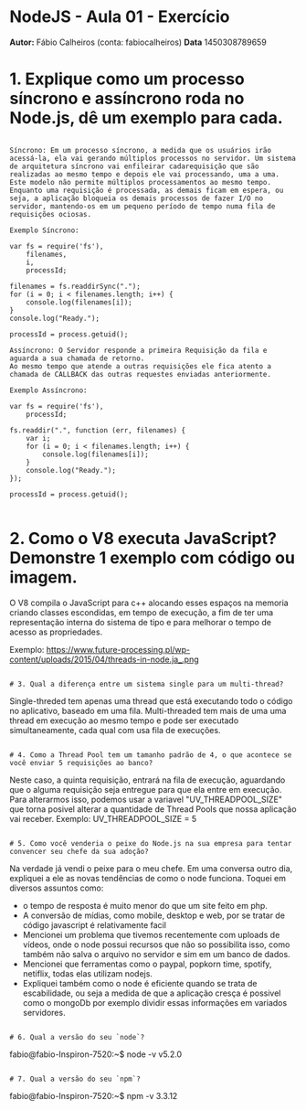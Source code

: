 # NodeJS - Aula 01 - Exercício
**Autor:** Fábio Calheiros (conta: fabiocalheiros)
**Data** 1450308789659

# 1. Explique como um processo síncrono e assíncrono roda no Node.js, dê um exemplo para cada.

```

Síncrono: Em um processo síncrono, a medida que os usuários irão acessá-la, ela vai gerando múltiplos processos no servidor. Um sistema de arquitetura síncrono vai enfileirar cadarequisição que são realizadas ao mesmo tempo e depois ele vai processando, uma a uma. Este modelo não permite múltiplos processamentos ao mesmo tempo. Enquanto uma requisição é processada, as demais ficam em espera, ou seja, a aplicação bloqueia os demais processos de fazer I/O no servidor, mantendo-os em um pequeno período de tempo numa fila de requisições ociosas.

Exemplo Síncrono:

var fs = require('fs'),
    filenames,
    i,
    processId;

filenames = fs.readdirSync(".");
for (i = 0; i < filenames.length; i++) {
    console.log(filenames[i]);
}
console.log("Ready.");

processId = process.getuid();

Assíncrono: O Servidor responde a primeira Requisição da fila e aguarda a sua chamada de retorno.
Ao mesmo tempo que atende a outras requisições ele fica atento a chamada de CALLBACK das outras requestes enviadas anteriormente.

Exemplo Assíncrono:

var fs = require('fs'),
    processId;

fs.readdir(".", function (err, filenames) {
    var i;
    for (i = 0; i < filenames.length; i++) {
        console.log(filenames[i]);
    }
    console.log("Ready.");
});

processId = process.getuid();


```

# 2. Como o V8 executa JavaScript? Demonstre 1 exemplo com código ou imagem.

O V8 compila o JavaScript para c++ alocando esses espaços na memoria criando classes escondidas, em tempo de execução,
a fim de ter uma representação interna do sistema de tipo e para melhorar o tempo de acesso as propriedades.

Exemplo:
https://www.future-processing.pl/wp-content/uploads/2015/04/threads-in-node.ja_.png


```

# 3. Qual a diferença entre um sistema single para um multi-thread?

```

Single-threded tem apenas uma thread que está executando todo o código no aplicativo, baseado em uma fila.
Multi-threaded tem mais de uma uma thread em execução ao mesmo tempo e pode ser executado simultaneamente, cada qual com usa fila de execuções.


```

# 4. Como a Thread Pool tem um tamanho padrão de 4, o que acontece se você enviar 5 requisições ao banco?

```

Neste caso, a quinta requisição, entrará na fila de execução, aguardando que o alguma requisição seja entregue para que ela entre em execução.
Para alterarmos isso, podemos usar a variavel "UV_THREADPOOL_SIZE" que torna posivel alterar a quantidade de Thread Pools que nossa aplicação vai receber.
Exemplo: UV_THREADPOOL_SIZE = 5


```

# 5. Como você venderia o peixe do Node.js na sua empresa para tentar convencer seu chefe da sua adoção?

```

Na verdade já vendi o peixe para o meu chefe.
Em uma conversa outro dia, expliquei a ele as novas tendências de como o node funciona.
Toquei em diversos assuntos como: 
- o tempo de resposta é muito menor do que um site feito em php.
- A conversão de mídias, como mobile, desktop e web, por se tratar de código javascript é relativamente facil
- Mencionei um problema que tivemos recentemente com uploads de vídeos, onde o node possui recursos que não so possibilita isso, como também não salva o arquivo no servidor e sim em um banco de dados.
- Mencionei que ferramentas como o paypal, popkorn time, spotify, netiflix, todas elas utilizam nodejs.
- Expliquei também como o node é eficiente quando se trata de escabilidade, ou seja a medida de que a aplicação cresça é possivel como o mongoDb por exemplo dividir essas informações em variados servidores.


```

# 6. Qual a versão do seu `node`?

```
fabio@fabio-Inspiron-7520:~$ node -v
v5.2.0


```

# 7. Qual a versão do seu `npm`?

```

fabio@fabio-Inspiron-7520:~$ npm -v
3.3.12


```